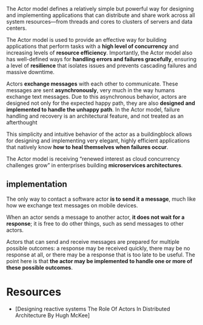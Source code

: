 



The Actor model defines a relatively simple but powerful way for designing and implementing applications that can distribute and share work across all system resources—from threads and cores to clusters of servers and data centers. 
 
The Actor model is used to provide an effective way for building applications that perform tasks with a **high level of concurrency** and increasing levels of **resource efficiency**. Importantly, the Actor model also has well-defined ways for **handling errors and failures gracefully**, ensuring a level of **resilience** that isolates issues and prevents cascading failures and massive downtime.

Actors **exchange messages** with each other to communicate. These messages are sent **asynchronously**, very much in the way humans exchange text messages. Due to this asynchronous behavior, actors are designed not only for the expected happy path, they are also **designed and implemented to handle the unhappy path**. In the Actor model, failure handling and recovery is an architectural feature, and not treated as an afterthought

This simplicity and intuitive behavior of the actor as a buildingblock allows for designing and implementing very elegant, highly efficient applications that natively know **how to heal themselves when failures occur**.

The Actor model is receiving “renewed interest as cloud concurrency challenges grow” in enterprises building **microservices architectures**.

## implementation

The only way to contact a software actor **is to send it a message**, much like how we exchange text messages on mobile devices. 

When an actor sends a message to another actor, **it does not wait for a response**; it is free to do other things, such as send messages to other actors.

Actors that can send and receive messages are prepared for multiple possible outcomes: a response may be received quickly, there may be no response at all, or there may be a response that is too late to be useful. The point here is that **the actor may be implemented to handle one or more of these possible outcomes**.


# Resources

* [Designing reactive systems The Role Of Actors In Distributed Architecture By Hugh McKee]
